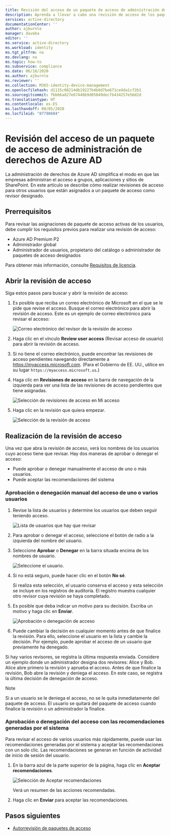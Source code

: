 ```yaml
---
title: Revisión del acceso de un paquete de acceso de administración de derechos de Azure AD
description: Aprenda a llevar a cabo una revisión de acceso de los paquetes de acceso de administración de derechos en las revisiones de acceso de Azure Active Directory (versión preliminar).
services: active-directory
documentationCenter: ''
author: ajburnle
manager: daveba
editor: ''
ms.service: active-directory
ms.workload: identity
ms.tgt_pltfrm: na
ms.devlang: na
ms.topic: how-to
ms.subservice: compliance
ms.date: 06/18/2020
ms.author: ajburnle
ms.reviewer: ''
ms.collection: M365-identity-device-management
ms.openlocfilehash: d1115c08214db19227b4b8d7be671ce4da1cf2b1
ms.sourcegitcommit: fbb66a827e67440b9d05049decfb434257e56d2d
ms.translationtype: HT
ms.contentlocale: es-ES
ms.lasthandoff: 08/05/2020
ms.locfileid: "87798604"
---
```

# <a name="review-access-of-an-access-package-in-azure-ad-entitlement-management"></a>Revisión del acceso de un paquete de acceso de administración de derechos de Azure AD

La administración de derechos de Azure AD simplifica el modo en que las empresas administran el acceso a grupos, aplicaciones y sitios de SharePoint. En este artículo se describe cómo realizar revisiones de acceso para otros usuarios que están asignados a un paquete de acceso como revisor designado.

## <a name="prerequisites"></a>Prerrequisitos

Para revisar las asignaciones de paquete de acceso activas de los usuarios, debe cumplir los requisitos previos para realizar una revisión de acceso:
- Azure AD Premium P2
- Administrador global
- Administrador de usuarios, propietario del catálogo o administrador de paquetes de acceso designados

Para obtener más información, consulte [Requisitos de licencia](entitlement-management-overview.md#license-requirements).


## <a name="open-the-access-review"></a>Abrir la revisión de acceso

Siga estos pasos para buscar y abrir la revisión de acceso:

1. Es posible que reciba un correo electrónico de Microsoft en el que se le pide que revise el acceso. Busque el correo electrónico para abrir la revisión de acceso. Este es un ejemplo de correo electrónico para revisar el acceso:
    
    ![Correo electrónico del revisor de la revisión de acceso](./media/entitlement-management-access-reviews-review-access/review-access-reviewer-email.png)

1. Haga clic en el vínculo **Review user access** (Revisar acceso de usuario) para abrir la revisión de acceso. 

1. Si no tiene el correo electrónico, puede encontrar las revisiones de acceso pendientes navegando directamente a https://myaccess.microsoft.com.  (Para el Gobierno de EE. UU., utilice en su lugar `https://myaccess.microsoft.us`.)

1. Haga clic en **Revisiones de acceso** en la barra de navegación de la izquierda para ver una lista de las revisiones de acceso pendientes que tiene asignadas.
    
    ![Selección de revisiones de acceso en Mi acceso](./media/entitlement-management-access-reviews-review-access/review-access-myaccess-select-access-review.png)

1. Haga clic en la revisión que quiera empezar.
    
    ![Selección de la revisión de acceso](./media/entitlement-management-access-reviews-review-access/review-access-select-access-review.png)

## <a name="perform-the-access-review"></a>Realización de la revisión de acceso

Una vez que abra la revisión de acceso, verá los nombres de los usuarios cuyo acceso tiene que revisar. Hay dos maneras de aprobar o denegar el acceso:
- Puede aprobar o denegar manualmente el acceso de uno o más usuarios.
- Puede aceptar las recomendaciones del sistema

### <a name="manually-approve-or-deny-access-for-one-or-more-users"></a>Aprobación o denegación manual del acceso de uno o varios usuarios
1. Revise la lista de usuarios y determine los usuarios que deben seguir teniendo acceso.

    ![Lista de usuarios que hay que revisar](./media/entitlement-management-access-reviews-review-access/review-access-list-of-users.png)

1. Para aprobar o denegar el acceso, seleccione el botón de radio a la izquierda del nombre del usuario.

1. Seleccione **Aprobar** o **Denegar** en la barra situada encima de los nombres de usuario.

    ![Seleccione el usuario.](./media/entitlement-management-access-reviews-review-access/review-access-select-users.png)

1. Si no está seguro, puede hacer clic en el botón **No sé**.

    Si realiza esta selección, el usuario conserva el acceso y esta selección se incluye en los registros de auditoría. El registro muestra cualquier otro revisor cuya revisión se haya completado.

1. Es posible que deba indicar un motivo para su decisión. Escriba un motivo y haga clic en **Enviar**.

    ![Aprobación o denegación de acceso](./media/entitlement-management-access-reviews-review-access/review-access-decision-approve.png)

1. Puede cambiar la decisión en cualquier momento antes de que finalice la revisión. Para ello, seleccione el usuario en la lista y cambie la decisión. Por ejemplo, puede aprobar el acceso de un usuario que previamente ha denegado.

Si hay varios revisores, se registra la última respuesta enviada. Considere un ejemplo donde un administrador designa dos revisores: Alice y Bob. Alice abre primero la revisión y aprueba el acceso. Antes de que finalice la revisión, Bob abre la revisión y deniega el acceso. En este caso, se registra la última decisión de denegación de acceso.

>[!NOTE]
>Si a un usuario se le deniega el acceso, no se le quita inmediatamente del paquete de acceso. El usuario se quitará del paquete de acceso cuando finalice la revisión o un administrador la finalice.

### <a name="approve-or-deny-access-using-the-system-generated-recommendations"></a>Aprobación o denegación del acceso con las recomendaciones generadas por el sistema

Para revisar el acceso de varios usuarios más rápidamente, puede usar las recomendaciones generadas por el sistema y aceptar las recomendaciones con un solo clic. Las recomendaciones se generan en función de actividad de inicio de sesión del usuario.

1.  En la barra azul de la parte superior de la página, haga clic en **Aceptar recomendaciones**.
    
    ![Selección de Aceptar recomendaciones](./media/entitlement-management-access-reviews-review-access/review-access-use-recommendations.png)
    
    Verá un resumen de las acciones recomendadas.

1.  Haga clic en **Enviar** para aceptar las recomendaciones.

## <a name="next-steps"></a>Pasos siguientes

- [Autorrevisión de paquetes de acceso](entitlement-management-access-reviews-self-review.md)